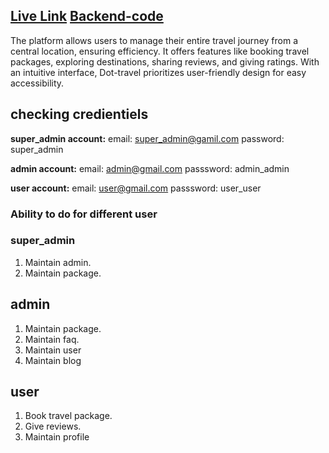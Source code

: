 
## [Live Link](https://dot-travel-frontend.vercel.app/)  [Backend-code](https://github.com/mohammadShamimReza/dot-blog-frontend)



The platform allows users to manage their entire travel journey from a central location, ensuring efficiency. It offers features like booking travel packages, exploring destinations, sharing reviews, and giving ratings. With an intuitive interface, Dot-travel prioritizes user-friendly design for easy accessibility.

## checking credientiels

**super_admin account:**
email: super_admin@gamil.com
password: super_admin


**admin account:**
email: admin@gmail.com
passsword: admin_admin


**user account:**
email: user@gmail.com
passsword: user_user


### Ability to do for different user

### super_admin    
1. Maintain admin.
2. Maintain package.  

## admin    
1. Maintain package.
2. Maintain faq.
3. Maintain user
4. Maintain blog

## user    
1. Book travel package.
2. Give reviews.
3. Maintain profile


 

